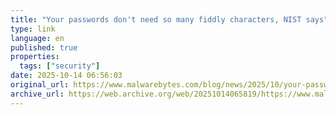 ```yaml
--- 
title: "Your passwords don't need so many fiddly characters, NIST says"
type: link
language: en
published: true
properties:
  tags: ["security"]
date: 2025-10-14 06:56:03
original_url: https://www.malwarebytes.com/blog/news/2025/10/your-passwords-dont-need-so-many-fiddly-characters-nist-says
archive_url: https://web.archive.org/web/20251014065819/https://www.malwarebytes.com/blog/news/2025/10/your-passwords-dont-need-so-many-fiddly-characters-nist-says
---
```

